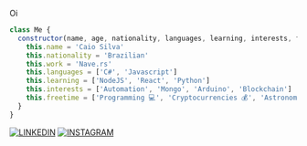 Oi

```javascript
class Me {
  constructor(name, age, nationality, languages, learning, interests, freetime) {
    this.name = 'Caio Silva'
    this.nationality = 'Brazilian'
    this.work = 'Nave.rs'
    this.languages = ['C#', 'Javascript']
    this.learning = ['NodeJS', 'React', 'Python']
    this.interests = ['Automation', 'Mongo', 'Arduino', 'Blockchain']
    this.freetime = ['Programming 💻', 'Cryptocurrencies 💰', 'Astronomy 🔭']
  }
}
```

[![LINKEDIN](https://img.shields.io/badge/LINKEDIN%20-%23323330.svg?&style=for-the-badge&logo=linkedin&logoColor=white&color=blue)](https://www.linkedin.com/in/caiosilvabatista/)
[![INSTAGRAM](https://img.shields.io/badge/INSTAGRAM%20-%23323330.svg?&style=for-the-badge&logo=instagram&logoColor=white&color=blueviolet)](https://www.instagram.com/caaio.sb/)
